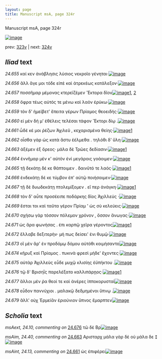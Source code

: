 ```yaml
---
layout: page
title: Manuscript msA, page 324r
---
```


Manuscript msA, page 324r

[![image](http://www.homermultitext.org/iipsrv?OBJ=IIP,1.0&FIF=/project/homer/pyramidal/deepzoom/hmt/vaimg/2017a/VA324RN_0494.tif&WID=100&CVT=JPEG)](http://www.homermultitext.org/ict2/?urn=urn:cite2:hmt:vaimg.2017a:VA324RN_0494)

prev:  [323v](../323v) | next:  [324v](../324v)

## *Iliad* text

*24.655* <a id="24.655"/> καί κεν ἀνάβλησις λύσιος νεκροῖο γένηται·[![image](http://www.homermultitext.org/iipsrv?OBJ=IIP,1.0&FIF=/project/homer/pyramidal/deepzoom/hmt/vaimg/2017a/VA324RN_0494.tif&RGN=0.191,0.1944,0.396,0.0285&WID=1000&CVT=JPEG)](http://www.homermultitext.org/ict2/?urn=urn:cite2:hmt:vaimg.2017a:VA324RN_0494@0.191,0.1944,0.396,0.0285)

*24.656* <a id="24.656"/> ἂλλ ἄγε μοι τόδε εἰπὲ καὶ ἀτρεκέως κατάλεξον·[![image](http://www.homermultitext.org/iipsrv?OBJ=IIP,1.0&FIF=/project/homer/pyramidal/deepzoom/hmt/vaimg/2017a/VA324RN_0494.tif&RGN=0.181,0.217,0.416,0.0285&WID=1000&CVT=JPEG)](http://www.homermultitext.org/ict2/?urn=urn:cite2:hmt:vaimg.2017a:VA324RN_0494@0.181,0.217,0.416,0.0285)

*24.657* <a id="24.657"/> ποσσῆμαρ μέμονας κτερεϊζέμεν Ἕκτορα δῖον[![image](http://www.homermultitext.org/iipsrv?OBJ=IIP,1.0&FIF=/project/homer/pyramidal/deepzoom/hmt/vaimg/2017a/VA324RN_0494.tif&RGN=0.18,0.235,0.416,0.0285&WID=1000&CVT=JPEG)](http://www.homermultitext.org/ict2/?urn=urn:cite2:hmt:vaimg.2017a:VA324RN_0494@0.18,0.235,0.416,0.0285)[1](#msA_24.95), [2](#msA_24.96b)

*24.658* <a id="24.658"/> ὄφρα τέως αὐτός τε μένω καὶ λαὸν ἐρύκω·[![image](http://www.homermultitext.org/iipsrv?OBJ=IIP,1.0&FIF=/project/homer/pyramidal/deepzoom/hmt/vaimg/2017a/VA324RN_0494.tif&RGN=0.18,0.2545,0.416,0.0285&WID=1000&CVT=JPEG)](http://www.homermultitext.org/ict2/?urn=urn:cite2:hmt:vaimg.2017a:VA324RN_0494@0.18,0.2545,0.416,0.0285)

*24.659* <a id="24.659"/> τὸν δ' ἠμείβετ' ἔπειτα γέρων Πρίαμος θεοειδής·[![image](http://www.homermultitext.org/iipsrv?OBJ=IIP,1.0&FIF=/project/homer/pyramidal/deepzoom/hmt/vaimg/2017a/VA324RN_0494.tif&RGN=0.18,0.274,0.416,0.0285&WID=1000&CVT=JPEG)](http://www.homermultitext.org/ict2/?urn=urn:cite2:hmt:vaimg.2017a:VA324RN_0494@0.18,0.274,0.416,0.0285)

*24.660* <a id="24.660"/> εἰ μὲν δή μ' ἐθέλεις τελέσαι τάφον Ἕκτορι δίῳ .[![image](http://www.homermultitext.org/iipsrv?OBJ=IIP,1.0&FIF=/project/homer/pyramidal/deepzoom/hmt/vaimg/2017a/VA324RN_0494.tif&RGN=0.181,0.2928,0.416,0.0285&WID=1000&CVT=JPEG)](http://www.homermultitext.org/ict2/?urn=urn:cite2:hmt:vaimg.2017a:VA324RN_0494@0.181,0.2928,0.416,0.0285)

*24.661* <a id="24.661"/> ὧδέ κέ μοι ῥέζων Ἀχιλεῦ , κεχαρισμένα θείης·[![image](http://www.homermultitext.org/iipsrv?OBJ=IIP,1.0&FIF=/project/homer/pyramidal/deepzoom/hmt/vaimg/2017a/VA324RN_0494.tif&RGN=0.181,0.3116,0.416,0.0263&WID=1000&CVT=JPEG)](http://www.homermultitext.org/ict2/?urn=urn:cite2:hmt:vaimg.2017a:VA324RN_0494@0.181,0.3116,0.416,0.0263)[1](#msAint_24.13)

*24.662* <a id="24.662"/> οἶσθα γὰρ ὡς κατὰ ἄστυ ἐέλμεθα . τηλόθι δ' ὕλη·[![image](http://www.homermultitext.org/iipsrv?OBJ=IIP,1.0&FIF=/project/homer/pyramidal/deepzoom/hmt/vaimg/2017a/VA324RN_0494.tif&RGN=0.18,0.3303,0.416,0.0263&WID=1000&CVT=JPEG)](http://www.homermultitext.org/ict2/?urn=urn:cite2:hmt:vaimg.2017a:VA324RN_0494@0.18,0.3303,0.416,0.0263)

*24.663* <a id="24.663"/> ἀξέμεν ἐξ ὄρεος· μάλα δὲ Τρῶες δεδίασιν·[![image](http://www.homermultitext.org/iipsrv?OBJ=IIP,1.0&FIF=/project/homer/pyramidal/deepzoom/hmt/vaimg/2017a/VA324RN_0494.tif&RGN=0.18,0.3498,0.416,0.0263&WID=1000&CVT=JPEG)](http://www.homermultitext.org/ict2/?urn=urn:cite2:hmt:vaimg.2017a:VA324RN_0494@0.18,0.3498,0.416,0.0263)[1](#msAim_24.40)

*24.664* <a id="24.664"/> ἐννῆμαρ μέν κ' αὐτὸν ἐνὶ μεγάροις γοάοιμεν·[![image](http://www.homermultitext.org/iipsrv?OBJ=IIP,1.0&FIF=/project/homer/pyramidal/deepzoom/hmt/vaimg/2017a/VA324RN_0494.tif&RGN=0.18,0.3701,0.416,0.0263&WID=1000&CVT=JPEG)](http://www.homermultitext.org/ict2/?urn=urn:cite2:hmt:vaimg.2017a:VA324RN_0494@0.18,0.3701,0.416,0.0263)

*24.665* <a id="24.665"/> τῇ δεκάτῃ δέ κε θάπτοιμεν . δαινῦτό τε λαός·[![image](http://www.homermultitext.org/iipsrv?OBJ=IIP,1.0&FIF=/project/homer/pyramidal/deepzoom/hmt/vaimg/2017a/VA324RN_0494.tif&RGN=0.18,0.3874,0.416,0.0263&WID=1000&CVT=JPEG)](http://www.homermultitext.org/ict2/?urn=urn:cite2:hmt:vaimg.2017a:VA324RN_0494@0.18,0.3874,0.416,0.0263)[1](#msA_24.97b)

*24.666* <a id="24.666"/> ἑνδεκάτῃ δέ κε τύμβον ἐπ' αὐτῷ ποιήσαιμεν·[![image](http://www.homermultitext.org/iipsrv?OBJ=IIP,1.0&FIF=/project/homer/pyramidal/deepzoom/hmt/vaimg/2017a/VA324RN_0494.tif&RGN=0.18,0.4069,0.416,0.0263&WID=1000&CVT=JPEG)](http://www.homermultitext.org/ict2/?urn=urn:cite2:hmt:vaimg.2017a:VA324RN_0494@0.18,0.4069,0.416,0.0263)

*24.667* <a id="24.667"/> τῇ δὲ δυωδεκάτῃ πτολεμίξομεν . εἴ περ ἀνάγκη·[![image](http://www.homermultitext.org/iipsrv?OBJ=IIP,1.0&FIF=/project/homer/pyramidal/deepzoom/hmt/vaimg/2017a/VA324RN_0494.tif&RGN=0.185,0.4279,0.416,0.0263&WID=1000&CVT=JPEG)](http://www.homermultitext.org/ict2/?urn=urn:cite2:hmt:vaimg.2017a:VA324RN_0494@0.185,0.4279,0.416,0.0263)[1](#msA_24.100b)

*24.668* <a id="24.668"/> τὸν δ' αὖτε προσέειπε ποδάρκης δῖος Ἀχιλλεύς ·[![image](http://www.homermultitext.org/iipsrv?OBJ=IIP,1.0&FIF=/project/homer/pyramidal/deepzoom/hmt/vaimg/2017a/VA324RN_0494.tif&RGN=0.184,0.4452,0.416,0.0263&WID=1000&CVT=JPEG)](http://www.homermultitext.org/ict2/?urn=urn:cite2:hmt:vaimg.2017a:VA324RN_0494@0.184,0.4452,0.416,0.0263)

*24.669* <a id="24.669"/> ἔσται τοι καὶ ταῦτα γέρον Πρίαμ ' ὡς σὺ κελεύεις·[![image](http://www.homermultitext.org/iipsrv?OBJ=IIP,1.0&FIF=/project/homer/pyramidal/deepzoom/hmt/vaimg/2017a/VA324RN_0494.tif&RGN=0.183,0.4625,0.416,0.0263&WID=1000&CVT=JPEG)](http://www.homermultitext.org/ict2/?urn=urn:cite2:hmt:vaimg.2017a:VA324RN_0494@0.183,0.4625,0.416,0.0263)

*24.670* <a id="24.670"/> σχήσω γὰρ τόσσον πόλεμον χρόνον , ὅσσον ἄνωγας·[![image](http://www.homermultitext.org/iipsrv?OBJ=IIP,1.0&FIF=/project/homer/pyramidal/deepzoom/hmt/vaimg/2017a/VA324RN_0494.tif&RGN=0.184,0.4842,0.416,0.0263&WID=1000&CVT=JPEG)](http://www.homermultitext.org/ict2/?urn=urn:cite2:hmt:vaimg.2017a:VA324RN_0494@0.184,0.4842,0.416,0.0263)

*24.671* <a id="24.671"/> ὡς ἄρα φωνήσας . ἐπι καρπῷ χεῖρα γέροντος[![image](http://www.homermultitext.org/iipsrv?OBJ=IIP,1.0&FIF=/project/homer/pyramidal/deepzoom/hmt/vaimg/2017a/VA324RN_0494.tif&RGN=0.182,0.5008,0.416,0.0263&WID=1000&CVT=JPEG)](http://www.homermultitext.org/ict2/?urn=urn:cite2:hmt:vaimg.2017a:VA324RN_0494@0.182,0.5008,0.416,0.0263)[1](#msA_24.99b)

*24.672* <a id="24.672"/> ἔλλαβε δεξιτερὴν· μή πως δείσει' ἐνι θυμῷ·[![image](http://www.homermultitext.org/iipsrv?OBJ=IIP,1.0&FIF=/project/homer/pyramidal/deepzoom/hmt/vaimg/2017a/VA324RN_0494.tif&RGN=0.182,0.5203,0.416,0.0263&WID=1000&CVT=JPEG)](http://www.homermultitext.org/ict2/?urn=urn:cite2:hmt:vaimg.2017a:VA324RN_0494@0.182,0.5203,0.416,0.0263)

*24.673* <a id="24.673"/> οἳ μὲν ἄρ' ἐν προδόμῳ δόμου αὐτόθι κοιμήσαντο[![image](http://www.homermultitext.org/iipsrv?OBJ=IIP,1.0&FIF=/project/homer/pyramidal/deepzoom/hmt/vaimg/2017a/VA324RN_0494.tif&RGN=0.18,0.5383,0.416,0.0263&WID=1000&CVT=JPEG)](http://www.homermultitext.org/ict2/?urn=urn:cite2:hmt:vaimg.2017a:VA324RN_0494@0.18,0.5383,0.416,0.0263)

*24.674* <a id="24.674"/> κῆρυξ καὶ Πρίαμος . πυκινὰ φρεσὶ μήδε' ἔχοντες·[![image](http://www.homermultitext.org/iipsrv?OBJ=IIP,1.0&FIF=/project/homer/pyramidal/deepzoom/hmt/vaimg/2017a/VA324RN_0494.tif&RGN=0.178,0.5578,0.416,0.0263&WID=1000&CVT=JPEG)](http://www.homermultitext.org/ict2/?urn=urn:cite2:hmt:vaimg.2017a:VA324RN_0494@0.178,0.5578,0.416,0.0263)

*24.675* <a id="24.675"/> αὐτὰρ Ἀχιλλεὺς εὗδε μυχῷ κλισίης ἐϋπήκτου .[![image](http://www.homermultitext.org/iipsrv?OBJ=IIP,1.0&FIF=/project/homer/pyramidal/deepzoom/hmt/vaimg/2017a/VA324RN_0494.tif&RGN=0.18,0.5751,0.416,0.0263&WID=1000&CVT=JPEG)](http://www.homermultitext.org/ict2/?urn=urn:cite2:hmt:vaimg.2017a:VA324RN_0494@0.18,0.5751,0.416,0.0263)

*24.676* <a id="24.676"/> τῷ δ' Βρισηῒς παρελέξατο καλλιπάρῃος·[![image](http://www.homermultitext.org/iipsrv?OBJ=IIP,1.0&FIF=/project/homer/pyramidal/deepzoom/hmt/vaimg/2017a/VA324RN_0494.tif&RGN=0.173,0.5953,0.413,0.0248&WID=1000&CVT=JPEG)](http://www.homermultitext.org/ict2/?urn=urn:cite2:hmt:vaimg.2017a:VA324RN_0494@0.173,0.5953,0.413,0.0248)[1](#msAext_24.10)

*24.677* <a id="24.677"/> ἄλλοι μέν ῥα θεοί τε καὶ ἀνέρες ἱπποκορυσταὶ[![image](http://www.homermultitext.org/iipsrv?OBJ=IIP,1.0&FIF=/project/homer/pyramidal/deepzoom/hmt/vaimg/2017a/VA324RN_0494.tif&RGN=0.172,0.6119,0.408,0.0285&WID=1000&CVT=JPEG)](http://www.homermultitext.org/ict2/?urn=urn:cite2:hmt:vaimg.2017a:VA324RN_0494@0.172,0.6119,0.408,0.0285)

*24.678* <a id="24.678"/> εὗδον παννύχιοι . μαλακῷ δεδμημένοι ὕπνῳ .[![image](http://www.homermultitext.org/iipsrv?OBJ=IIP,1.0&FIF=/project/homer/pyramidal/deepzoom/hmt/vaimg/2017a/VA324RN_0494.tif&RGN=0.176,0.6329,0.42,0.0255&WID=1000&CVT=JPEG)](http://www.homermultitext.org/ict2/?urn=urn:cite2:hmt:vaimg.2017a:VA324RN_0494@0.176,0.6329,0.42,0.0255)

*24.679* <a id="24.679"/> ἂλλ' οὐχ Ἑρμείᾱν ἐριούνιον ὕπνος ἔμαρπτεν[![image](http://www.homermultitext.org/iipsrv?OBJ=IIP,1.0&FIF=/project/homer/pyramidal/deepzoom/hmt/vaimg/2017a/VA324RN_0494.tif&RGN=0.174,0.6509,0.381,0.0338&WID=1000&CVT=JPEG)](http://www.homermultitext.org/ict2/?urn=urn:cite2:hmt:vaimg.2017a:VA324RN_0494@0.174,0.6509,0.381,0.0338)

## *Scholia* text

*msAext, 24.10, commenting on* [24.676](#24.676)  <a id="msAext_24.10"/> τῶ δὲ Βρ[![image](http://www.homermultitext.org/iipsrv?OBJ=IIP,1.0&FIF=/project/homer/pyramidal/deepzoom/hmt/vaimg/2017a/VA324RN_0494.tif&RGN=0.804,0.5848,0.072,0.0368&WID=1000&CVT=JPEG)](http://www.homermultitext.org/ict2/?urn=urn:cite2:hmt:vaimg.2017a:VA324RN_0494@0.804,0.5848,0.072,0.0368)

*msAim, 24.40, commenting on* [24.663](#24.663)  <a id="msAim_24.40"/> Αρισταρχ μάλα γὰρ δὲ οὐ μάλα δε ⁑[![image](http://www.homermultitext.org/iipsrv?OBJ=IIP,1.0&FIF=/project/homer/pyramidal/deepzoom/hmt/vaimg/2017a/VA324RN_0494.tif&RGN=0.556,0.3438,0.059,0.0586&WID=1000&CVT=JPEG)](http://www.homermultitext.org/ict2/?urn=urn:cite2:hmt:vaimg.2017a:VA324RN_0494@0.556,0.3438,0.059,0.0586)

*msAint, 24.13, commenting on* [24.661](#24.661)  <a id="msAint_24.13"/> ὡς ἐπιφέρει[![image](http://www.homermultitext.org/iipsrv?OBJ=IIP,1.0&FIF=/project/homer/pyramidal/deepzoom/hmt/vaimg/2017a/VA324RN_0494.tif&RGN=0.125,0.3138,0.063,0.0293&WID=1000&CVT=JPEG)](http://www.homermultitext.org/ict2/?urn=urn:cite2:hmt:vaimg.2017a:VA324RN_0494@0.125,0.3138,0.063,0.0293)
